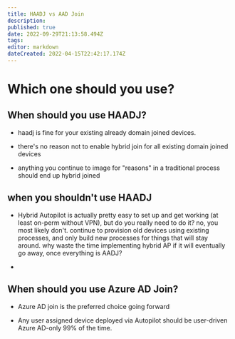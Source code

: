 ```yaml
---
title: HAADJ vs AAD Join
description: 
published: true
date: 2022-09-29T21:13:58.494Z
tags: 
editor: markdown
dateCreated: 2022-04-15T22:42:17.174Z
---
```


# Which one should you use?


## When should you use HAADJ?
- haadj is fine for your existing already domain joined devices.

- there's no reason not to enable hybrid join for all existing domain joined devices

- anything you continue to image for "reasons" in a traditional process should end up hybrid joined

## when you shouldn't use HAADJ



- Hybrid Autopilot is actually pretty easy to set up and get working (at least on-perm without VPN), but do you really need to do it? no, you most likely don't. continue to provision old devices using existing processes, and only build new processes for things that will stay around. why waste the time implementing hybrid AP if it will eventually go away, once everything is AADJ?

- 


## When should you use Azure AD Join?

- Azure AD join is the preferred choice going forward

- Any user assigned device deployed via Autopilot should be user-driven Azure AD-only 99% of the time.
